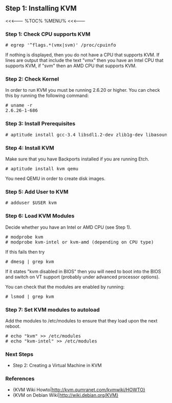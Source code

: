 ## Step 1: Installing KVM

<<<---
%TOC%
%MENU%
<<<---

### Step 1: Check CPU supports KVM

<pre>
# egrep '^flags.*(vmx|svm)' /proc/cpuinfo 
</pre>

If nothing is displayed, then you do not have a CPU that supports KVM. If lines are output that include the text "vmx" then you have an Intel CPU that supports KVM, if "svm" then an AMD CPU that supports KVM.

### Step 2: Check Kernel

In order to run KVM you must be running 2.6.20 or higher. You can check this by running the following command:

<pre>
# uname -r
2.6.26-1-686
</pre>

### Step 3: Install Prerequisites

<pre>
# aptitude install gcc-3.4 libsdl1.2-dev zlib1g-dev libasound2-dev linux-kernel-headers pkg-config libgnutls-dev
</pre>

### Step 4: Install KVM

<?> Make sure that you have Backports installed if you are running Etch.

<pre>
# aptitude install kvm qemu
</pre>

<?> You need QEMU in order to create disk images.

### Step 5: Add User to KVM

<pre>
# adduser $USER kvm
</pre>

### Step 6: Load KVM Modules

Decide whether you have an Intel or AMD CPU (see Step 1).

<pre>
# modprobe kvm
# modprobe kvm-intel or kvm-amd (depending on CPU type)
</pre>

If this fails then try

<pre>
# dmesg | grep kvm
</pre>

If it states "kvm disabled in BIOS" then you will need to boot into the BIOS and switch on VT support (probably under advanced processor options).

You can check that the modules are enabled by running:

<pre>
# lsmod | grep kvm
</pre>

### Step 7: Set KVM modules to autoload

Add the modules to /etc/modules to ensure that they load upon the next reboot.

<pre>
# echo "kvm" >> /etc/modules
# echo "kvm-intel" >> /etc/modules
</pre>

### Next Steps

   * Step 2: Creating a Virtual Machine in KVM

### References

   * {KVM Wiki Howto|http://kvm.qumranet.com/kvmwiki/HOWTO}
   * {KVM on Debian Wiki|http://wiki.debian.org/KVM}
